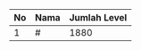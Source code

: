 | No | Nama            | Jumlah Level |
|----|-----------------|--------------|
| 1  | #    |    1880        |
